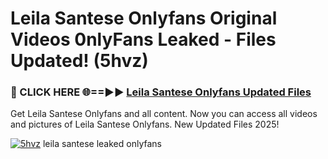 # Leila Santese Onlyfans Original Videos 0nlyFans Leaked - Files Updated! (5hvz)

<h3>🔴 CLICK HERE 🌐==►► <a href="https://tinyurl.com/x26r9saj" rel="nofollow">Leila Santese Onlyfans Updated Files</a></h3>

Get Leila Santese Onlyfans and all content. Now you can access all videos and pictures of Leila Santese Onlyfans. New Updated Files 2025!

[![5hvz](https://i.imgur.com/LkgZPqh.gif)](https://tinyurl.com/x26r9saj)
leila santese leaked onlyfans